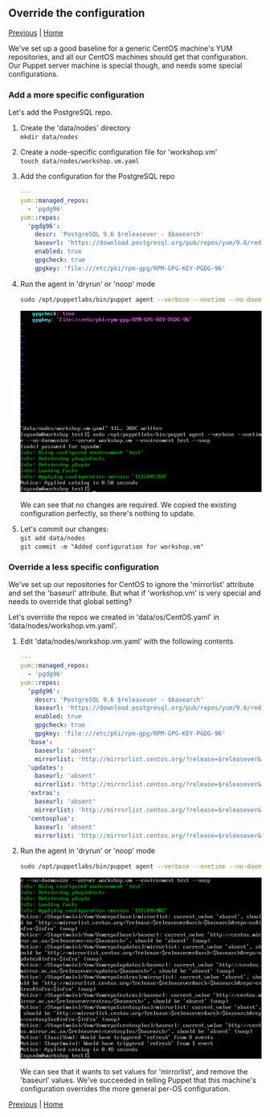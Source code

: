 ## Override the configuration

[Previous](forge.md) \| [Home](index.md)

We've set up a good baseline for a generic CentOS machine's YUM repositories, and all our CentOS machines should get that configuration. Our Puppet server machine is special though, and needs some special configurations.

### Add a more specific configuration

Let's add the PostgreSQL repo.

1. Create the 'data/nodes' directory  
   `mkdir data/nodes`
1. Create a node-specific configuration file for 'workshop.vm'  
   `touch data/nodes/workshop.vm.yaml`
1. Add the configuration for the PostgreSQL repo  

   ```yaml
   ---
   yum::managed_repos:
     - 'pgdg96'
   yum::repos:
     'pgdg96':
       descr: 'PostgreSQL 9.6 $releasever - $basearch'
       baseurl: 'https://download.postgresql.org/pub/repos/yum/9.6/redhat/rhel-$releasever-$basearch'
       enabled: true
       gpgcheck: true
       gpgkey: 'file:///etc/pki/rpm-gpg/RPM-GPG-KEY-PGDG-96'

   ```
1. Run the agent in 'dryrun' or 'noop' mode  
   ```bash
   sudo /opt/puppetlabs/bin/puppet agent --verbose --onetime --no-daemonize --server workshop.vm --environment test --noop
   ```

   ![](images/override-1.png)

   We can see that no changes are required. We copied the existing configuration perfectly, so there's nothing to update.

1. Let's commit our changes:  
   `git add data/nodes`  
   `git commit -m "Added configuration for workshop.vm"`

### Override a less specific configuration

We've set up our repositories for CentOS to ignore the 'mirrorlist' attribute and set the 'baseurl' attribute. But what if 'workshop.vm' is very special and needs to override that global setting?

Let's override the repos we created in 'data/os/CentOS.yaml' in 'data/nodes/workshop.vm.yaml'.

1. Edit 'data/nodes/workshop.vm.yaml' with the following contents  

   ```yaml
   ---
   yum::managed_repos:
     - 'pgdg96'
   yum::repos:
     'pgdg96':
       descr: 'PostgreSQL 9.6 $releasever - $basearch'
       baseurl: 'https://download.postgresql.org/pub/repos/yum/9.6/redhat/rhel-$releasever-$basearch'
       enabled: true
       gpgcheck: true
       gpgkey: 'file:///etc/pki/rpm-gpg/RPM-GPG-KEY-PGDG-96'
     'base':
       baseurl: 'absent'
       mirrorlist: 'http://mirrorlist.centos.org/?release=$releasever&arch=$basearch&repo=os&infra=$infra'
     'updates':
       baseurl: 'absent'
       mirrorlist: 'http://mirrorlist.centos.org/?release=$releasever&arch=$basearch&repo=updates&infra=$infra'
     'extras':
       baseurl: 'absent'
       mirrorlist: 'http://mirrorlist.centos.org/?release=$releasever&arch=$basearch&repo=extras&infra=$infra'
     'centosplus':
       baseurl: 'absent'
       mirrorlist: 'http://mirrorlist.centos.org/?release=$releasever&arch=$basearch&repo=centosplus&infra=$infra'
   ```

1. Run the agent in 'dryrun' or 'noop' mode  
   ```bash
   sudo /opt/puppetlabs/bin/puppet agent --verbose --onetime --no-daemonize --server workshop.vm --environment test --noop
   ```

   ![](images/override-2.png)

   We can see that it wants to set values for 'mirrorlist', and remove the 'baseurl' values. We've succeeded in telling Puppet that this machine's configuration overrides the more general per-OS configuration.

[Previous](forge.md) \| [Home](index.md)
